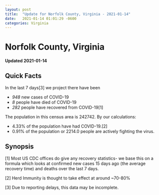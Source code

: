 ```yaml
---
layout: post
title:  "Update for Norfolk County, Virginia - 2021-01-14"
date:   2021-01-14 01:01:29 -0600
categories: Virginia
---
```


# Norfolk County, Virginia
#### Updated 2021-01-14

## Quick Facts

In the last 7 days[3] we project there have been
- *948* new cases of COVID-19
- *8* people have died of COVID-19
- *282* people have recovered from COVID-19[1]

The population in this census area is 242742. By our calculations:
- 4.33% of the population have had COVID-19.[2]
- 0.91% of the population or 2214.0 people are actively fighting the virus.

## Synopsis




[1] Most US CDC offices do give any recovery statistics- we base this on a formula which looks at confirmed new cases
15 days ago (the average recovery time) and deaths over the last 7 days.

[2] Herd Immunity is thought to take effect at around ~70-80%

[3] Due to reporting delays, this data may be incomplete.
 
    